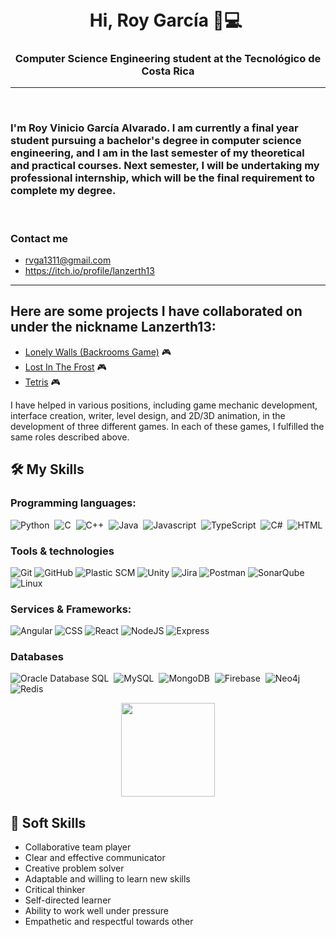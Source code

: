 <h1 align="center">Hi, Roy García 👋💻 <img height="40"</h1>
<h3 align="center">Computer Science Engineering student at the Tecnológico de Costa Rica</h3>

-------------------
&emsp;
<h3 align="left">I'm Roy Vinicio García Alvarado. I am currently a final year student pursuing a bachelor's degree in computer science engineering, and I am in the last semester of my theoretical and practical courses. Next semester, I will be undertaking my professional internship, which will be the final requirement to complete my degree.</h3>
&emsp;
  
### Contact me
+ rvga1311@gmail.com
+ https://itch.io/profile/lanzerth13


-------------------
  
## Here are some projects I have collaborated on under the nickname Lanzerth13:
+ [Lonely Walls (Backrooms Game)](https://juuzou13.itch.io/lonely-walls) :video_game:
+ [Lost In The Frost](https://juuzou13.itch.io/lostinthefrost) :video_game:
+ [Tetris](https://lanzerth13.itch.io/tetris) :video_game:
  
I have helped in various positions, including game mechanic development, interface creation, writer, level design, and 2D/3D animation, in the development of three different games. In each of these games, I fulfilled the same roles described above.

## 🛠️ My Skills
### Programming languages:
![Python](https://img.shields.io/badge/-Python-05122A?style=flat&logo=python)&nbsp;
![C](https://img.shields.io/badge/C-00599C?style=flat&logo=c&logoColor=white)&nbsp;
![C++](https://img.shields.io/badge/-C++-05122A?style=flat&logo=C%2B%2B&logoColor=00599C)&nbsp;
![Java](https://img.shields.io/badge/Java-%23150458.svg?style=flat&logo=java&logoColor=orange)&nbsp;
![Javascript](https://img.shields.io/badge/JavaScript-F7DF1E?style=flat&logo=javascript&logoColor=black)&nbsp;
![TypeScript](https://img.shields.io/badge/TypeScript-007ACC?style=flat&logo=typescript&logoColor=white)&nbsp;
![C#](https://img.shields.io/badge/C%23-239120?style=flat&logo=c-sharp&logoColor=white)&nbsp;
![HTML](https://img.shields.io/badge/-HTML-E34F26?style=flat&logo=html5&logoColor=white)

### Tools & technologies
![Git](https://img.shields.io/badge/-Git-black?style=flat-square&logo=git)
![GitHub](https://img.shields.io/badge/-GitHub-181717?style=flat-square&logo=github)
![Plastic SCM](https://img.shields.io/badge/Plastic%20SCM-5849BE?style=flat&logo=plasticscm&logoColor=white&color=orange)
![Unity](https://img.shields.io/badge/-Unity-000000?style=flat&logo=unity&logoColor=white)
![Jira](https://img.shields.io/badge/Jira-0052CC?style=flat&logo=jira&logoColor=white)
![Postman](https://img.shields.io/badge/Postman-FF6C37?style=flat&logo=postman&logoColor=white)
![SonarQube](https://img.shields.io/badge/SonarQube-4E9BCD?style=flat&logo=sonarqube&logoColor=white)
![Linux](https://img.shields.io/badge/Linux-FCC624?style=flat&logo=linux&logoColor=black)

### Services & Frameworks:
![Angular](https://img.shields.io/badge/-Angular-DD0031?style=flat&logo=angular&logoColor=white)
![CSS](https://img.shields.io/badge/-CSS-1572B6?style=flat&logo=css3&logoColor=white)
![React](https://img.shields.io/badge/-React-61DAFB?style=flat&logo=react&logoColor=black)
![NodeJS](https://img.shields.io/badge/-NodeJS-339933?style=flat&logo=node.js&logoColor=white)
![Express](https://img.shields.io/badge/Express-000000?style=flat&logo=express&logoColor=white)


### Databases
![Oracle Database SQL](https://img.shields.io/badge/Oracle_SQL-F80000?style=flat&logo=oracle&logoColor=white)&nbsp;
![MySQL](https://img.shields.io/badge/MySQL-4479A1?style=flat&logo=mysql&logoColor=white)&nbsp;
![MongoDB](https://img.shields.io/badge/MongoDB-4EA94B?style=flat&logo=mongodb&logoColor=white)&nbsp;
![Firebase](https://img.shields.io/badge/Firebase-FFCA28?style=flat&logo=firebase&logoColor=black)&nbsp;
![Neo4j](https://img.shields.io/badge/Neo4j-008CC1?style=flat&logo=neo4j&logoColor=white)&nbsp;
![Redis](https://img.shields.io/badge/Redis-DC382D?style=flat&logo=redis&logoColor=white)&nbsp;
  
 <p align= "center">
  <img height= "150" src="https://github-readme-stats.vercel.app/api?username=rvga1311&theme=algolia&show_icons=true&include_all_commits=true" />
</p>



## 🤝 Soft Skills
+ Collaborative team player
+ Clear and effective communicator
+ Creative problem solver
+ Adaptable and willing to learn new skills
+ Critical thinker
+ Self-directed learner
+ Ability to work well under pressure
+ Empathetic and respectful towards other
